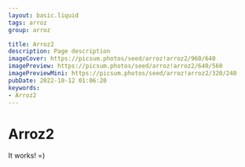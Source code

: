 ```yaml
---
layout: basic.liquid
tags: arroz
group: arroz

title: Arroz2
description: Page description
imageCover: https://picsum.photos/seed/arroz!arroz2/960/640
imagePreview: https://picsum.photos/seed/arroz!arroz2/640/560
imagePreviewMini: https://picsum.photos/seed/arroz!arroz2/320/240
pubDate: 2022-10-12 01:06:20
keywords:
- Arroz2
---
```


# Arroz2

It works! =)
